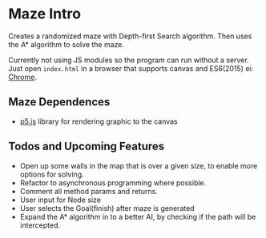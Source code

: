 # Maze Intro
Creates a randomized maze with Depth-first Search algorithm. Then uses the A* algorithm to solve the maze. 

Currently not using JS modules so the program can run without a server. Just open `index.html` in a browser that supports canvas and ES6(2015) ei: [Chrome](https://www.google.com/chrome/).

## Maze Dependences
- [p5.js](https://p5js.org/get-started/) library for rendering graphic to the canvas

## Todos and Upcoming Features
- Open up some walls in the map that is over a given size, to enable more options for solving.
- Refactor to asynchronous programming where possible.
- Comment all method params and returns.
- User input for Node size
- User selects the Goal(finish) after maze is generated
- Expand the A* algorithm in to a better AI, by checking if the path will be intercepted.